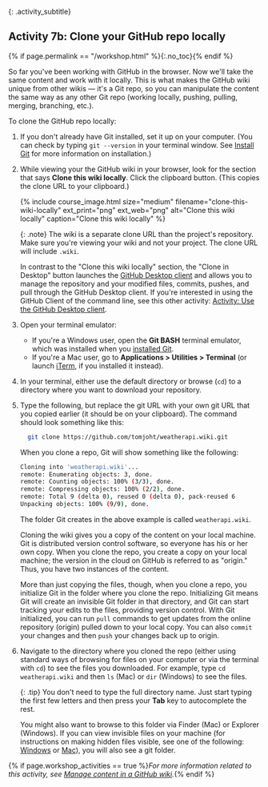 {: .activity_subtitle}
## <i class="fa fa-user-circle"></i> Activity 7b: Clone your GitHub repo locally
{% if page.permalink == "/workshop.html" %}{:.no_toc}{% endif %}

So far you've been working with GitHub in the browser. Now we'll take the same content and work with it locally. This is what makes the GitHub wiki unique from other wikis &mdash; it's a Git repo, so you can manipulate the content the same way as any other Git repo (working locally, pushing, pulling, merging, branching, etc.).

To clone the GitHub repo locally:

1.  If you don't already have Git installed, set it up on your computer. (You can check by typing `git --version` in your terminal window. See [Install Git](pubapis_github_wikis.html#git_install) for more information on installation.)
2.  While viewing your the GitHub wiki in your browser, look for the section that says **Clone this wiki locally**. Click the clipboard button. (This copies the clone URL to your clipboard.)

    {% include course_image.html size="medium" filename="clone-this-wiki-locally" ext_print="png" ext_web="png" alt="Clone this wiki locally" caption="Clone this wiki locally" %}

	  {: .note}
    The wiki is a separate clone URL than the project's repository. Make sure you're viewing your wiki and not your project. The clone URL will include `.wiki`.

	  In contrast to the "Clone this wiki locally" section, the "Clone in Desktop" button launches the [GitHub Desktop client](https://desktop.github.com/) and allows you to manage the repository and your modified files, commits, pushes, and pull through the GitHub Desktop client. If you're interested in using the GitHub Client of the command line, see this other activity: [Activity: Use the GitHub Desktop client](pubapis_github_desktop_client.html).

4.  Open your terminal emulator:

    * If you're a Windows user, open the **Git BASH** terminal emulator, which was installed when you [installed Git](https://gitforwindows.org/).
    * If you're a Mac user, go to **Applications > Utilities > Terminal** (or launch [iTerm](https://iterm2.com/), if you installed it instead).
3.  In your terminal, either use the default directory or browse (`cd`) to a directory where you want to download your repository.
4.  Type the following, but replace the git URL with your own git URL that you copied earlier (it should be on your clipboard). The command should look something like this:

    ```bash
	  git clone https://github.com/tomjoht/weatherapi.wiki.git
    ```

    When you clone a repo, Git will show something like the following:

    ```bash
    Cloning into 'weatherapi.wiki'...
    remote: Enumerating objects: 3, done.
    remote: Counting objects: 100% (3/3), done.
    remote: Compressing objects: 100% (2/2), done.
    remote: Total 9 (delta 0), reused 0 (delta 0), pack-reused 6
    Unpacking objects: 100% (9/9), done.
    ```

    The folder Git creates in the above example is called `weatherapi.wiki`.

    Cloning the wiki gives you a copy of the content on your local machine. Git is distributed version control software, so everyone has his or her own copy. When you clone the repo, you create a copy on your local machine; the version in the cloud on GitHub is referred to as "origin." Thus, you have two instances of the content.

    More than just copying the files, though, when you clone a repo, you initialize Git in the folder where you clone the repo. Initializing Git means Git will create an invisible Git folder in that directory, and Git can start tracking your edits to the files, providing version control. With Git initialized, you can run `pull` commands to get updates from the online repository (origin) pulled down to your local copy. You can also `commit` your changes and then `push` your changes back up to origin.

5.  Navigate to the directory where you cloned the repo (either using standard ways of browsing for files on your computer or via the terminal with `cd`) to see the files you downloaded. For example, type `cd weatherapi.wiki` and then `ls` (Mac) or `dir` (Windows) to see the files.

    {: .tip}
    You don't need to type the full directory name. Just start typing the first few letters and then press your **Tab** key to autocomplete the rest.

    You might also want to browse to this folder via Finder (Mac) or Explorer (Windows). If you can view invisible files on your machine (for instructions on making hidden files visible, see one of the following: [Windows](https://support.microsoft.com/en-us/help/14201/windows-show-hidden-files) or [Mac](https://ianlunn.co.uk/articles/quickly-showhide-hidden-files-mac-os-x-mavericks/)), you will also see a git folder.

{% if page.workshop_activities == true %}*For more information related to this activity, see [Manage content in a GitHub wiki](pubapis_github_wikis.html).*{% endif %}
